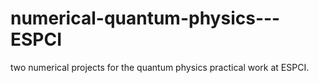 # numerical-quantum-physics---ESPCI
two numerical projects for the quantum physics practical work at ESPCI.
